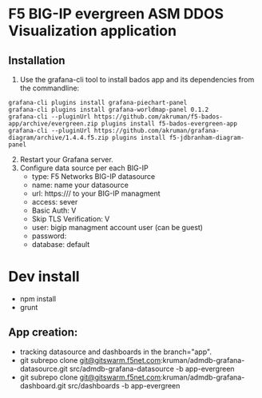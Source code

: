 # F5 BIG-IP evergreen ASM DDOS Visualization application 
## Installation
1. Use the grafana-cli tool to install bados app and its dependencies from the commandline:
```
grafana-cli plugins install grafana-piechart-panel
grafana-cli plugins install grafana-worldmap-panel 0.1.2
grafana-cli --pluginUrl https://github.com/akruman/f5-bados-app/archive/evergreen.zip plugins install f5-bados-evergreen-app
grafana-cli --pluginUrl https://github.com/akruman/grafana-diagram/archive/1.4.4.f5.zip plugins install f5-jdbranham-diagram-panel
```
2. Restart your Grafana server.
3. Configure data source per each BIG-IP
    - type: F5 Networks BIG-IP datasource
    - name: name your datasource
    - url: https://<ip>/ to your BIG-IP managment
    - access: sever
    - Basic Auth: V
    - Skip TLS Verification: V
    - user: bigip managment account user (can be guest)
    - password: 
    - database: default

# Dev install
- npm install
- grunt

## App creation:
- tracking datasource and dashboards in the branch="app".
- git subrepo clone git@gitswarm.f5net.com:kruman/admdb-grafana-datasource.git src/admdb-grafana-datasource -b app-evergreen
- git subrepo clone git@gitswarm.f5net.com:kruman/admdb-grafana-dashboard.git src/dashboards -b app-evergreen